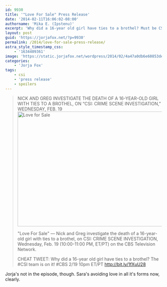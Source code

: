 ```yaml
---
id: 9930
title: '"Love For Sale" Press Release'
date: '2014-02-11T16:06:02-08:00'
authorname: 'Mika E. (Ipstenu)'
excerpt: 'Why did a 16-year old girl have ties to a brothel? Must be CSI!'
layout: post
guid: 'https://jorjafox.net/?p=9930'
permalink: /2014/love-for-sale-press-release/
astra_style_timestamp_css:
    - '1634409361'
image: 'https://static.jorjafox.net/wordpress/2014/02/4a47a0db6e60853dedfcfdf08a5ca249.png'
categories:
    - 'Jorja Fox'
tags:
    - csi
    - 'press release'
    - spoilers
---
```


<blockquote>NICK AND GREG INVESTIGATE THE DEATH OF A 16-YEAR-OLD GIRL WITH TIES TO A BROTHEL, ON “CSI: CRIME SCENE INVESTIGATION,” WEDNESDAY, FEB. 19

<img class="aligncenter size-full wp-image-9931" alt="Love for Sale" src="//static.jorjafox.net/wordpress/2014/02/4a47a0db6e60853dedfcfdf08a5ca249.png" width="550" height="368" />

"Love For Sale" — Nick and Greg investigate the death of a 16-year-old girl with ties to a brothel, on CSI: CRIME SCENE INVESTIGATION, Wednesday, Feb. 19 (10:00-11:00 PM, ET/PT) on the CBS Television Network.

CHEAT TWEET: Why did a 16-year old girl have ties to a brothel? The #CSI team is on it! #CBS 2/19 10pm ET/PT http://bit.ly/1fXuU28</blockquote>
Jorja's not in the episode, though. Sara's avoiding love in all it's forms now, clearly.
